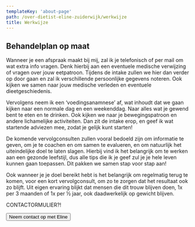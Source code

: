 ```yaml
---
templateKey: 'about-page'
path: /over-dietist-eline-zuiderwijk/werkwijze
title: Werkwijze
---
```

## Behandelplan op maat
Wanneer je een afspraak maakt bij mij, zal ik je telefonisch of per mail om wat extra info vragen. Denk hierbij aan een eventuele medische verwijzing of vragen over jouw eetpatroon. Tijdens de intake zullen we hier dan verder op door gaan en zal ik verschillende persoonlijke gegevens noteren. Ook kijken we samen naar jouw medische verleden en eventuele dieetgeschiedenis.

Vervolgens neem ik een ‘voedingsanamnese’ af, wat inhoudt dat we gaan kijken naar een normale dag en een weekenddag. Naar alles wat je gewend bent te eten en te drinken. Ook kijken we naar je bewegingspatroon en andere lichamelijke activiteiten. Dan zit de intake erop, en geef ik wat startende adviezen mee, zodat je gelijk kunt starten!

De komende vervolgconsulten zullen vooral bedoeld zijn om informatie te geven, om je te coachen en om samen te evalueren, en om natuurlijk het uiteindelijke doel te laten slagen. Hierbij vind ik het belangrijk om te werken aan een gezonde leefstijl, dus alle tips die ik je geef zul je je hele leven kunnen gaan toepassen. Dit pakken we samen stap voor stap aan!

Ook wanneer je je doel bereikt hebt is het belangrijk om regelmatig terug te komen, voor een kort vervolgconsult, om zo te zorgen dat het resultaat ook zo blijft. Uit eigen ervaring blijkt dat mensen die dit trouw blijven doen, 1x per 3 maanden of 1x per ½ jaar, ook daadwerkelijk op gewicht blijven.

CONTACTORMULIER?!

<button>Neem contact op met Eline</button>
